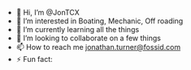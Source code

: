 - 👋 Hi, I’m @JonTCX
- 👀 I’m interested in Boating, Mechanic, Off roading
- 🌱 I’m currently learning all the things
- 💞️ I’m looking to collaborate on a few things
- 📫 How to reach me jonathan.turner@fossid.com
- ⚡ Fun fact: 

<!---
JonTCX/JonTCX is a ✨ special ✨ repository because its `README.md` (this file) appears on your GitHub profile.
You can click the Preview link to take a look at your changes.
--->
